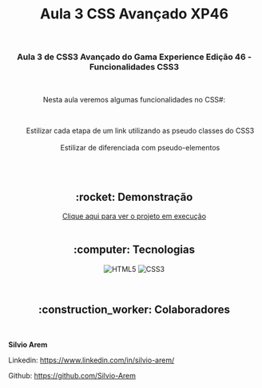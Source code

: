 <h1 align="center">Aula 3 CSS Avançado XP46</h1>

<br>

<h3 align="center">Aula 3 de CSS3 Avançado do Gama Experience Edição 46 - Funcionalidades CSS3</h3>

<br>

<p align="center">Nesta aula veremos algumas funcionalidades no CSS#:</p><br>
<ul style= "text-align: center; list-style-type: none">
    <li> Estilizar cada etapa de um link utilizando as pseudo classes do CSS3</li><br>
    <li> Estilizar de diferenciada com pseudo-elementos</li><br>
</ul>

<br>

<h2 align="center">:rocket: Demonstração</h2>

<div align="center"> 
  <a href="https://silvio-arem.github.io/aula-3-sass-pseudo-class/">Clique aqui para ver o projeto em execução</a>
</div>
<br>

<h2 align="center">:computer: Tecnologias</h2>
<div align="center">

  ![HTML5](https://img.shields.io/badge/HTML5-E34F26?style=for-the-badge&logo=html5&logoColor=white) 
  ![CSS3](https://img.shields.io/badge/CSS3-1572B6?style=for-the-badge&logo=css3&logoColor=white) 
  
</div>
<br>
<h2 align="center">:construction_worker: Colaboradores</h2>


<br>

**Silvio Arem**

Linkedin: https://www.linkedin.com/in/silvio-arem/

Github: https://github.com/Silvio-Arem
